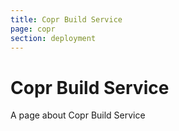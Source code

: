 ```yaml
---
title: Copr Build Service
page: copr
section: deployment
---
```


# Copr Build Service
A page about Copr Build Service

